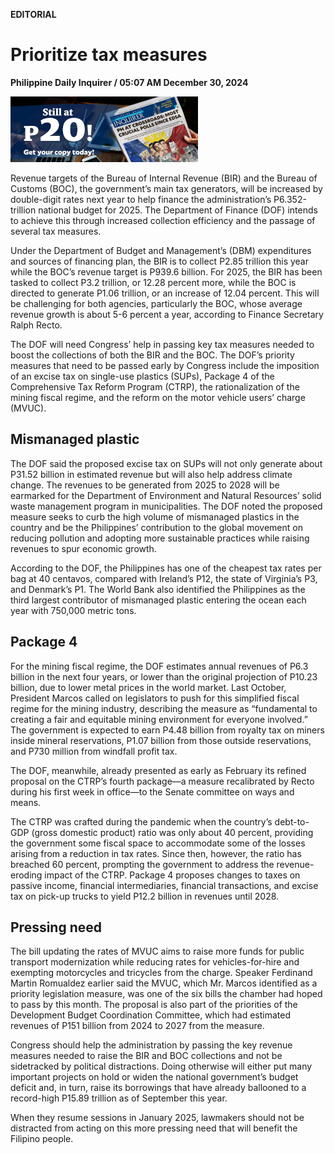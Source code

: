 **EDITORIAL**

# Prioritize tax measures

****Philippine Daily Inquirer / 05:07 AM December 30, 2024****

![Image](https://raw.githubusercontent.com/github-jl14/scrapy_api/refs/heads/main/images/editorial12302024.png)

Revenue targets of the Bureau of Internal Revenue (BIR) and the Bureau of Customs (BOC), the government’s main tax generators, will be increased by double-digit rates next year to help finance the administration’s P6.352-trillion national budget for 2025. The Department of Finance (DOF) intends to achieve this through increased collection efficiency and the passage of several tax measures.

Under the Department of Budget and Management’s (DBM) expenditures and sources of financing plan, the BIR is to collect P2.85 trillion this year while the BOC’s revenue target is P939.6 billion. For 2025, the BIR has been tasked to collect P3.2 trillion, or 12.28 percent more, while the BOC is directed to generate P1.06 trillion, or an increase of 12.04 percent. This will be challenging for both agencies, particularly the BOC, whose average revenue growth is about 5-6 percent a year, according to Finance Secretary Ralph Recto.

The DOF will need Congress’ help in passing key tax measures needed to boost the collections of both the BIR and the BOC. The DOF’s priority measures that need to be passed early by Congress include the imposition of an excise tax on single-use plastics (SUPs), Package 4 of the Comprehensive Tax Reform Program (CTRP), the rationalization of the mining fiscal regime, and the reform on the motor vehicle users’ charge (MVUC).

## Mismanaged plastic

The DOF said the proposed excise tax on SUPs will not only generate about P31.52 billion in estimated revenue but will also help address climate change. The revenues to be generated from 2025 to 2028 will be earmarked for the Department of Environment and Natural Resources’ solid waste management program in municipalities. The DOF noted the proposed measure seeks to curb the high volume of mismanaged plastics in the country and be the Philippines’ contribution to the global movement on reducing pollution and adopting more sustainable practices while raising revenues to spur economic growth.

According to the DOF, the Philippines has one of the cheapest tax rates per bag at 40 centavos, compared with Ireland’s P12, the state of Virginia’s P3, and Denmark’s P1. The World Bank also identified the Philippines as the third largest contributor of mismanaged plastic entering the ocean each year with 750,000 metric tons.

## Package 4

For the mining fiscal regime, the DOF estimates annual revenues of P6.3 billion in the next four years, or lower than the original projection of P10.23 billion, due to lower metal prices in the world market. Last October, President Marcos called on legislators to push for this simplified fiscal regime for the mining industry, describing the measure as “fundamental to creating a fair and equitable mining environment for everyone involved.” The government is expected to earn P4.48 billion from royalty tax on miners inside mineral reservations, P1.07 billion from those outside reservations, and P730 million from windfall profit tax.

The DOF, meanwhile, already presented as early as February its refined proposal on the CTRP’s fourth package—a measure recalibrated by Recto during his first week in office—to the Senate committee on ways and means.

The CTRP was crafted during the pandemic when the country’s debt-to-GDP (gross domestic product) ratio was only about 40 percent, providing the government some fiscal space to accommodate some of the losses arising from a reduction in tax rates. Since then, however, the ratio has breached 60 percent, prompting the government to address the revenue-eroding impact of the CTRP. Package 4 proposes changes to taxes on passive income, financial intermediaries, financial transactions, and excise tax on pick-up trucks to yield P12.2 billion in revenues until 2028.

## Pressing need

The bill updating the rates of MVUC aims to raise more funds for public transport modernization while reducing rates for vehicles-for-hire and exempting motorcycles and tricycles from the charge. Speaker Ferdinand Martin Romualdez earlier said the MVUC, which Mr. Marcos identified as a priority legislation measure, was one of the six bills the chamber had hoped to pass by this month. The proposal is also part of the priorities of the Development Budget Coordination Committee, which had estimated revenues of P151 billion from 2024 to 2027 from the measure.

Congress should help the administration by passing the key revenue measures needed to raise the BIR and BOC collections and not be sidetracked by political distractions. Doing otherwise will either put many important projects on hold or widen the national government’s budget deficit and, in turn, raise its borrowings that have already ballooned to a record-high P15.89 trillion as of September this year.

When they resume sessions in January 2025, lawmakers should not be distracted from acting on this more pressing need that will benefit the Filipino people.